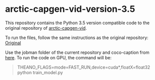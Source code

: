 # arctic-capgen-vid-version-3.5

This repository contains the Python 3.5 version compatible code to the original repository of 
[arctic-capgen-vid](https://github.com/yaoli/arctic-capgen-vid).

To run the files, follow the same instructions as the original repository: [Original](https://github.com/yaoli/arctic-capgen-vid)

Use the jobman folder of the current repository and coco-caption from [here](https://github.com/mtanti/coco-caption).
To run the code on GPU, the command will be:

>  THEANO_FLAGS=mode=FAST_RUN,device=cuda*,floatX=float32 python train_model.py



